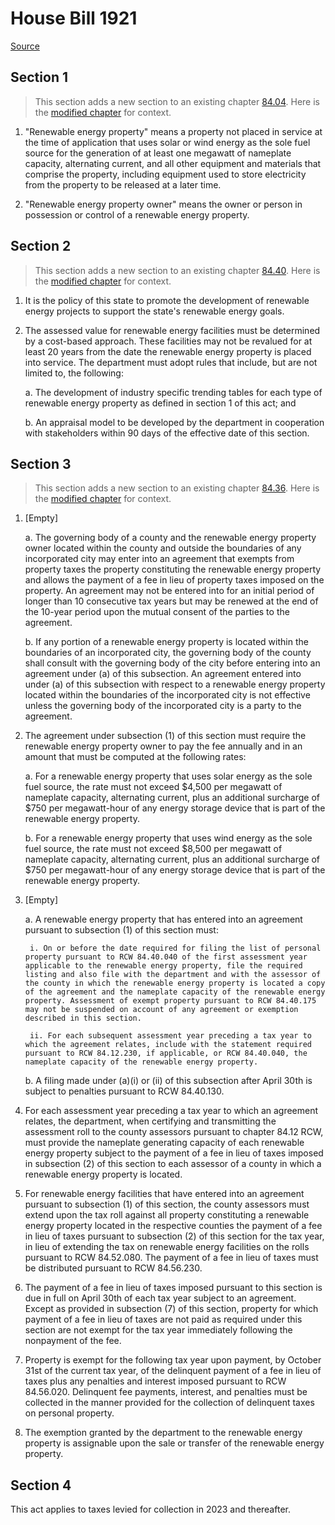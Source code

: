 # House Bill 1921

[Source](http://lawfilesext.leg.wa.gov/biennium/2021-22/Xml/Bills/House%20Bills/1921.xml)
## Section 1
> This section adds a new section to an existing chapter [84.04](/rcw/84_property_taxes/84.04_definitions.md). Here is the [modified chapter](rcw/84_property_taxes/84.04_definitions.md) for context.

1. "Renewable energy property" means a property not placed in service at the time of application that uses solar or wind energy as the sole fuel source for the generation of at least one megawatt of nameplate capacity, alternating current, and all other equipment and materials that comprise the property, including equipment used to store electricity from the property to be released at a later time.

2. "Renewable energy property owner" means the owner or person in possession or control of a renewable energy property.


## Section 2
> This section adds a new section to an existing chapter [84.40](/rcw/84_property_taxes/84.40_listing_of_property.md). Here is the [modified chapter](rcw/84_property_taxes/84.40_listing_of_property.md) for context.

1. It is the policy of this state to promote the development of renewable energy projects to support the state's renewable energy goals.

2. The assessed value for renewable energy facilities must be determined by a cost-based approach. These facilities may not be revalued for at least 20 years from the date the renewable energy property is placed into service. The department must adopt rules that include, but are not limited to, the following:

    a. The development of industry specific trending tables for each type of renewable energy property as defined in section 1 of this act; and

    b. An appraisal model to be developed by the department in cooperation with stakeholders within 90 days of the effective date of this section.


## Section 3
> This section adds a new section to an existing chapter [84.36](/rcw/84_property_taxes/84.36_exemptions.md). Here is the [modified chapter](rcw/84_property_taxes/84.36_exemptions.md) for context.

1. [Empty]

    a. The governing body of a county and the renewable energy property owner located within the county and outside the boundaries of any incorporated city may enter into an agreement that exempts from property taxes the property constituting the renewable energy property and allows the payment of a fee in lieu of property taxes imposed on the property. An agreement may not be entered into for an initial period of longer than 10 consecutive tax years but may be renewed at the end of the 10-year period upon the mutual consent of the parties to the agreement.

    b. If any portion of a renewable energy property is located within the boundaries of an incorporated city, the governing body of the county shall consult with the governing body of the city before entering into an agreement under (a) of this subsection. An agreement entered into under (a) of this subsection with respect to a renewable energy property located within the boundaries of the incorporated city is not effective unless the governing body of the incorporated city is a party to the agreement.

2. The agreement under subsection (1) of this section must require the renewable energy property owner to pay the fee annually and in an amount that must be computed at the following rates:

    a. For a renewable energy property that uses solar energy as the sole fuel source, the rate must not exceed $4,500 per megawatt of nameplate capacity, alternating current, plus an additional surcharge of $750 per megawatt-hour of any energy storage device that is part of the renewable energy property.

    b. For a renewable energy property that uses wind energy as the sole fuel source, the rate must not exceed $8,500 per megawatt of nameplate capacity, alternating current, plus an additional surcharge of $750 per megawatt-hour of any energy storage device that is part of the renewable energy property.

3. [Empty]

    a. A renewable energy property that has entered into an agreement pursuant to subsection (1) of this section must:

        i. On or before the date required for filing the list of personal property pursuant to RCW 84.40.040 of the first assessment year applicable to the renewable energy property, file the required listing and also file with the department and with the assessor of the county in which the renewable energy property is located a copy of the agreement and the nameplate capacity of the renewable energy property. Assessment of exempt property pursuant to RCW 84.40.175 may not be suspended on account of any agreement or exemption described in this section.

        ii. For each subsequent assessment year preceding a tax year to which the agreement relates, include with the statement required pursuant to RCW 84.12.230, if applicable, or RCW 84.40.040, the nameplate capacity of the renewable energy property.

    b. A filing made under (a)(i) or (ii) of this subsection after April 30th is subject to penalties pursuant to RCW 84.40.130.

4. For each assessment year preceding a tax year to which an agreement relates, the department, when certifying and transmitting the assessment roll to the county assessors pursuant to chapter 84.12 RCW, must provide the nameplate generating capacity of each renewable energy property subject to the payment of a fee in lieu of taxes imposed in subsection (2) of this section to each assessor of a county in which a renewable energy property is located.

5. For renewable energy facilities that have entered into an agreement pursuant to subsection (1) of this section, the county assessors must extend upon the tax roll against all property constituting a renewable energy property located in the respective counties the payment of a fee in lieu of taxes pursuant to subsection (2) of this section for the tax year, in lieu of extending the tax on renewable energy facilities on the rolls pursuant to RCW 84.52.080. The payment of a fee in lieu of taxes must be distributed pursuant to RCW 84.56.230.

6. The payment of a fee in lieu of taxes imposed pursuant to this section is due in full on April 30th of each tax year subject to an agreement. Except as provided in subsection (7) of this section, property for which payment of a fee in lieu of taxes are not paid as required under this section are not exempt for the tax year immediately following the nonpayment of the fee.

7. Property is exempt for the following tax year upon payment, by October 31st of the current tax year, of the delinquent payment of a fee in lieu of taxes plus any penalties and interest imposed pursuant to RCW 84.56.020. Delinquent fee payments, interest, and penalties must be collected in the manner provided for the collection of delinquent taxes on personal property.

8. The exemption granted by the department to the renewable energy property is assignable upon the sale or transfer of the renewable energy property.


## Section 4
This act applies to taxes levied for collection in 2023 and thereafter.

